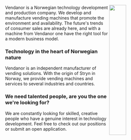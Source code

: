 <img src="https://assets.website-files.com/5f3247df97e9211627201cd9/5f6b39c7dc1b764da3bdca4d_Vendanor-propan-automat-splitt-alpha-p-1080.png" width="33%" align="right">Vendanor is a Norwegian technology development and production company. We develop and manufacture vending machines that promote the environment and availability. The future's trends of consumer sales are already here, and with a machine from Vendanor one have the right tool for a modern business model.

### Technology in the heart of Norwegian nature
Vendanor is an independent manufacturer of vending solutions. With the origin of Stryn in Norway, we provide vending machines and services to several industries and countries.

### We need talented people, are you the one we're looking for?

We are constantly looking for skilled, creative people who have a genuine interest in technology development. Feel free to check out our positions or submit an open application.


